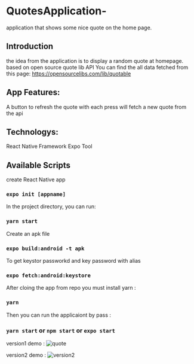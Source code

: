 # QuotesApplication-
application that shows some nice quote on the home page.


## Introduction 
the idea from the application is to display a random quote at homepage.
based on open source quote lib API You can find the all data fetched from this page:  https://opensourcelibs.com/lib/quotable

## App Features:
A button to refresh the quote with each press will fetch a new quote from the api 

## Technologys:
React Native Framework 
Expo Tool 


## Available Scripts

create React Native app 

### `expo init [appname]`

In the project directory, you can run:

### `yarn start`


Create an apk file

### `expo build:android -t apk`

To get keystor passworkd and key password with alias
### `expo fetch:android:keystore `


After cloing the app from repo you must install yarn : 
### `yarn `

Then you can run the applicaiont by pass : 
### `yarn start` or   `npm start` or  `expo start` 


version1 demo :
![quote](https://user-images.githubusercontent.com/64614781/144428452-29851a1f-5b4a-440d-919b-11c7276f20d9.png)

version2 demo :
![version2](https://user-images.githubusercontent.com/64614781/144762036-986b6d1c-c969-4a1f-adbd-1285fce60df3.jpeg)


